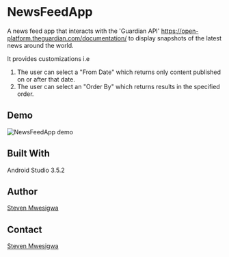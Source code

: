 # NewsFeedApp

A news feed app that interacts with the 'Guardian API' https://open-platform.theguardian.com/documentation/ to display snapshots of the latest news around the world.

It provides customizations i.e 
1. The user can select a "From Date" which returns only content published on or after that date.
2. The user can select an "Order By" which returns results in the specified order.

Demo
----
![NewsFeedApp demo](Readme_images/demo.gif "NewsFeedApp demo")

Built With
----------
Android Studio 3.5.2

Author
------
[Steven Mwesigwa](http://stevenmwesigwa.com/about "About Author")


Contact
-------
[Steven Mwesigwa](http://stevenmwesigwa.com/contact "Contact")
